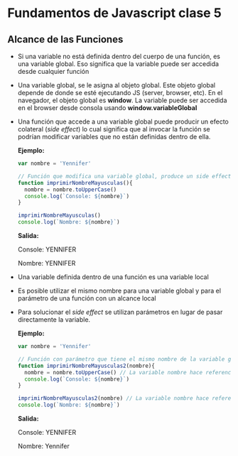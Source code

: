 # Fundamentos de Javascript clase 5

## Alcance de las Funciones

* Si una variable no está definida dentro del cuerpo de una función, es una variable global. Eso significa que la variable puede ser accedida desde cualquier función

* Una variable global, se le asigna al objeto global. Este objeto global depende de donde se esté ejecutando JS (server, browser, etc). En el navegador, el objeto global es **window**. La variable puede ser accedida en el browser desde consola usando **window.variableGlobal**

* Una función que accede a una variable global puede producir un efecto colateral (_side effect_) lo cual significa que al invocar la función se podrían modificar variables que no están definidas dentro de ella.

  **Ejemplo:**

  ```Javascript
  var nombre = 'Yennifer'

  // Función que modifica una variable global, produce un side effect
  function imprimirNombreMayusculas(){
    nombre = nombre.toUpperCase()
    console.log(`Console: ${nombre}`)
  }

  imprimirNombreMayusculas()
  console.log(`Nombre: ${nombre}`)
  ```

  **Salida:**

  Console: YENNIFER

  Nombre: YENNIFER

* Una variable definida dentro de una función es una variable local

* Es posible utilizar el mismo nombre para una variable global y para el parámetro de una función con un alcance local

* Para solucionar el _side effect_ se utilizan parámetros en lugar de pasar directamente la variable.

   **Ejemplo:**

  ```Javascript
  var nombre = 'Yennifer'

  // Función con parámetro que tiene el mismo nombre de la variable global y no la modifica 
  function imprimirNombreMayusculas2(nombre){
    nombre = nombre.toUpperCase() // La variable nombre hace referencia a la variable local
    console.log(`Console: ${nombre}`)
  }

  imprimirNombreMayusculas2(nombre) // La variable nombre hace referencia a la variable global
  console.log(`Nombre: ${nombre}`)
  ```

  **Salida:**

  Console: YENNIFER
  
  Nombre: Yennifer
  